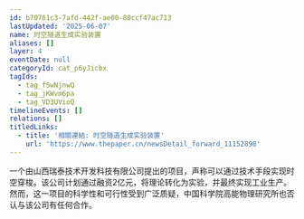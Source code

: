 ```yaml
---
id: b70761c3-7afd-442f-ae00-80ccf47ac713
lastUpdated: '2025-06-07'
name: 时空隧道生成实验装置
aliases: []
layer: 4
eventDate: null
categoryId: cat_p6yJicbx
tagIds:
  - tag_fSwNjnwQ
  - tag_jKWvm6pa
  - tag_VD3UVioQ
timelineEvents: []
relations: []
titledLinks:
  - title: '相關連結: 时空隧道生成实验装置'
    url: 'https://www.thepaper.cn/newsDetail_forward_11152898'
---
```

一个由山西瑞泰技术开发科技有限公司提出的项目，声称可以通过技术手段实现时空穿梭。该公司计划通过融资2亿元，将理论转化为实验，并最终实现工业生产。然而，这一项目的科学性和可行性受到广泛质疑，中国科学院高能物理研究所也否认与该公司有任何合作。
